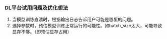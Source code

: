 ### DL平台试用问题及优化想法
1. 当模型训练崩溃时，根据输出日志告诉用户可能是哪里的问题。
2. 选择参数时，预估模型训练正常运行的可能性。如batch_size太大，可能导致显存不够。（即预估显存占用）
